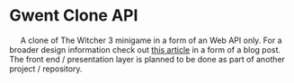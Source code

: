 # Gwent Clone API

&nbsp;&nbsp;&nbsp;&nbsp; A clone of The Witcher 3 minigame in a form of an Web API only. For a broader design information check out [this article](https://github.com/Dariusz-L/gwent-clone-api-doc) in a form of a blog post.
The front end / presentation layer is planned to be done as part of another project / repository.  


